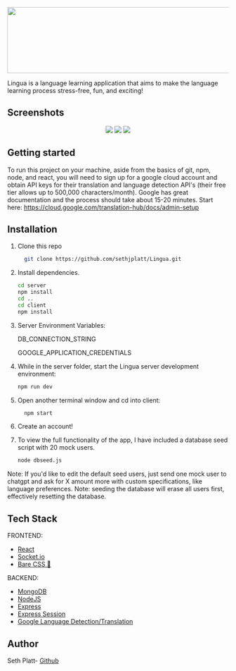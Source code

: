 <p align="center">
  <img src="screenshots/Logo.JPG" height="150px" width="600px"/>
</p>

Lingua is a language learning application that aims to make the language learning process stress-free, fun, and exciting!

## Screenshots

<p align="center">
  <img src="screenshots/chatroom.JPG"/>
  <img src="screenshots/Dashboard.JPG" />
  <img src="screenshots/Landing.JPG"/>

</p>

## Getting started

To run this project on your machine, aside from the basics of git, npm, node, and react, you will need to sign up for a google cloud account and obtain API keys for their translation and language detection API's (their free tier allows up to 500,000 characters/month). Google has great documentation and the process should take about 15-20 minutes. Start here: https://cloud.google.com/translation-hub/docs/admin-setup

## Installation

1. Clone this repo

   ```bash
     git clone https://github.com/sethjplatt/Lingua.git
   ```

2. Install dependencies.

   ```bash
   cd server
   npm install
   cd ..
   cd client
   npm install
   ```

3. Server Environment Variables:

   DB_CONNECTION_STRING

   GOOGLE_APPLICATION_CREDENTIALS

4. While in the server folder, start the Lingua server development environment:

   ```bash
   npm run dev
   ```

5. Open another terminal window and cd into client:

   ```bash
     npm start
   ```

6. Create an account!

7. To view the full functionality of the app, I have included a database seed script with 20 mock users.
   ```bash
   node dbseed.js
   ```

Note: If you'd like to edit the default seed users, just send one mock user to chatgpt and ask for X amount more with custom specifications, like language preferences.
Note: seeding the database will erase all users first, effectively resetting the database.

## Tech Stack

FRONTEND:

- [React](https://github.com/facebook/react/)
- [Socket.io](https://socket.io/docs/v4/client-installation/)
- [Bare CSS 🤘](https://developer.mozilla.org/en-US/docs/Web/CSS)

BACKEND:

- [MongoDB](https://github.com/mongodb/mongo)
- [NodeJS](https://nodejs.org/en/docs/)
- [Express](https://github.com/expressjs/express)
- [Express Session](https://github.com/expressjs/session)
- [Google Language Detection/Translation](https://cloud.google.com/translate/)

## Author

Seth Platt- [Github](https://github.com/sethjplatt)
